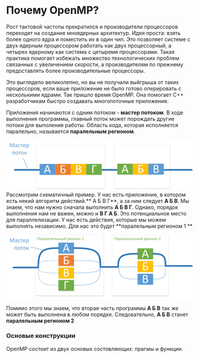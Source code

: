 # Почему OpenMP?


Рост тактовой частоты прекратился и производители процессоров переходят на создание мноядерных архитектур. Идея проста: взять более одного ядра и поместить их в один чип. Это позволяет системе с двух ядерным процессором работать как двух процессорный, а четырех ядерному как система с цетыремя процессорами. Такая практика помогает избежать множество технологических проблем связанных с увеличением скорости, а производителям по прежнему предоставлять более производительные процессоры.

Это выглядело великолепно, но вы не получали выйгрыша от таких процессоров, если ваше приложение не было готово оперировать с несколькими ядрами. Так пришло время OpenMP. Она помогает С++ разработчикам быстро создавать многопоточные приложения.

Приложения начинаются с одним потоком - **мастер потоком**. В ходе выполнения программы,  главный поток может порождать другие потоки для выполения работы. Область кода, которая исполняется паралельно, называется **паралельным регионом**. 

![](Схема1.png)
Рассмотрим схематичный пример. У нас есть приложение, в котором есть некий алгоритм действий.** А Б В Г**, а за ним следует **А Б В**. Мы  знаем, что нам нужно сначала выполнить **А Б В Г**. Однако, порядок выполнения нам не важен, можно и **В Г А Б**. Это потенциальное место для параллелизации. У нас есть действия, которые мы можем выполнять независимо. Для нас это будет **паралельным регионом 1 ** 

![](Схема2.png)

Помимо этого мы знаем, что вторая часть программы **А Б В** так же может быть выполнена в любом порядке. Следовательно,  **А Б В**  станет **паралельным регионом 2**
### Основые конструкции

OpenMP состоит из двух основых состовляющих: прагмы и функции.
